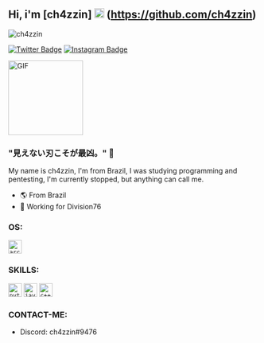 ## Hi, i'm [ch4zzin] <img src="https://images.emojiterra.com/twitter/v13.0/128px/1f1e7-1f1f7.png" height="20px" width="20px"/> (https://github.com/ch4zzin)

<p align="left"> <img src="https://komarev.com/ghpvc/?username=ch4zzin&label=Profile%20views&color=323232&style=flat-square" alt="ch4zzin" /> </p>

[![Twitter Badge](https://img.shields.io/badge/-Twitter-00acee?style=flat-square&logo=Twitter&logoColor=white)](https://twitter.com/ch4zzin)
[![Instagram Badge](https://img.shields.io/badge/-Instagram-e4405f?style=flat-square&logo=Instagram&logoColor=white)](https://instagram.com/bryan_4kl)

<img src="https://images-wixmp-ed30a86b8c4ca887773594c2.wixmp.com/f/9897b0ec-2977-4736-85cf-aa486ed12410/d1kp6gp-a9e64437-46b5-415b-b88e-cb9808c862bc.gif?token=eyJ0eXAiOiJKV1QiLCJhbGciOiJIUzI1NiJ9.eyJzdWIiOiJ1cm46YXBwOjdlMGQxODg5ODIyNjQzNzNhNWYwZDQxNWVhMGQyNmUwIiwiaXNzIjoidXJuOmFwcDo3ZTBkMTg4OTgyMjY0MzczYTVmMGQ0MTVlYTBkMjZlMCIsIm9iaiI6W1t7InBhdGgiOiJcL2ZcLzk4OTdiMGVjLTI5NzctNDczNi04NWNmLWFhNDg2ZWQxMjQxMFwvZDFrcDZncC1hOWU2NDQzNy00NmI1LTQxNWItYjg4ZS1jYjk4MDhjODYyYmMuZ2lmIn1dXSwiYXVkIjpbInVybjpzZXJ2aWNlOmZpbGUuZG93bmxvYWQiXX0.D8G6A_kwdfioiyr7EtCM_tM3bjxn6XqUZK2x3MDq2cM" alt= "GIF" width="150" height="150">

### "見えない刃こそが最凶。" 🧠 

My name is ch4zzin, I'm from Brazil, I was studying programming and pentesting, I'm currently stopped, but anything can call me.

- 🌎 From Brazil
- 🧪 Working for Division76

### OS:
<code><img height="27" src="https://img.shields.io/badge/Arch_Linux-1793D1?style=for-the-badge&logo=arch-linux&logoColor=white" alt="arch-linux"></code>

### SKILLS:

<code><img height="27" src="https://img.shields.io/badge/Python-3776AB?style=for-the-badge&logo=python&logoColor=white" alt="python"></code>
<code><img height="27" src="https://img.shields.io/badge/JavaScript-F7DF1E?style=for-the-badge&logo=javascript&logoColor=black" alt="javascript"></code>
<code><img height="27" src="https://img.shields.io/badge/C%2B%2B-00599C?style=for-the-badge&logo=c%2B%2B&logoColor=white" alt="c++"></code>

### CONTACT-ME:

- Discord: ch4zzin#9476

#

<div align="center">

</div>
 
<!--
**SystemsFrozen/SystemsFrozen** is a ✨ _special_ ✨ repository because its `README.md` (this file) appears on your GitHub profile.


<!--
**ch4zzin/ch4zzin** is a ✨ _special_ ✨ repository because its `README.md` (this file) appears on your GitHub profile.
-->
